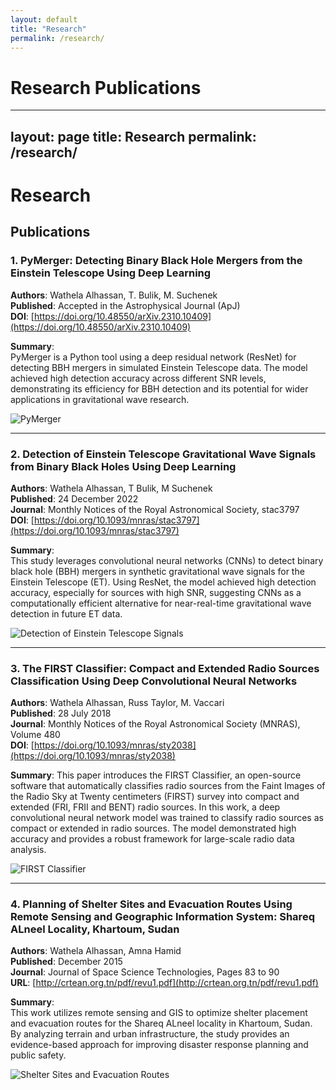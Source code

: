 ```yaml
---
layout: default
title: "Research"
permalink: /research/
---
```


# Research Publications

---
layout: page
title: Research
permalink: /research/
---

# Research

## Publications

### 1. PyMerger: Detecting Binary Black Hole Mergers from the Einstein Telescope Using Deep Learning
**Authors**: Wathela Alhassan, T. Bulik, M. Suchenek  
**Published**: Accepted in the Astrophysical Journal (ApJ)  
**DOI**: [https://doi.org/10.48550/arXiv.2310.10409](https://doi.org/10.48550/arXiv.2310.10409)

**Summary**:  
PyMerger is a Python tool using a deep residual network (ResNet) for detecting BBH mergers in simulated Einstein Telescope data. The model achieved high detection accuracy across different SNR levels, demonstrating its efficiency for BBH detection and its potential for wider applications in gravitational wave research.

![PyMerger](../assets/images/pymerger.png)

---

### 2. Detection of Einstein Telescope Gravitational Wave Signals from Binary Black Holes Using Deep Learning
**Authors**: Wathela Alhassan, T Bulik, M Suchenek  
**Published**: 24 December 2022  
**Journal**: Monthly Notices of the Royal Astronomical Society, stac3797  
**DOI**: [https://doi.org/10.1093/mnras/stac3797](https://doi.org/10.1093/mnras/stac3797)

**Summary**:  
This study leverages convolutional neural networks (CNNs) to detect binary black hole (BBH) mergers in synthetic gravitational wave signals for the Einstein Telescope (ET). Using ResNet, the model achieved high detection accuracy, especially for sources with high SNR, suggesting CNNs as a computationally efficient alternative for near-real-time gravitational wave detection in future ET data.

![Detection of Einstein Telescope Signals](../assets/images/ET1.png)

---

### 3. The FIRST Classifier: Compact and Extended Radio Sources Classification Using Deep Convolutional Neural Networks
**Authors**: Wathela Alhassan, Russ Taylor, M. Vaccari  
**Published**: 28 July 2018  
**Journal**: Monthly Notices of the Royal Astronomical Society (MNRAS), Volume 480  
**DOI**: [https://doi.org/10.1093/mnras/sty2038](https://doi.org/10.1093/mnras/sty2038)

**Summary**:
This paper introduces the FIRST Classifier, an open-source software that automatically classifies radio sources from the Faint Images of the Radio Sky at Twenty centimeters (FIRST) survey into compact and extended (FRI, FRII and BENT) radio sources. In this work, a deep convolutional neural network model was trained to classify radio sources as compact or extended in radio sources. The model demonstrated high accuracy and provides a robust framework for large-scale radio data analysis.

![FIRST Classifier](../assets/images/FIRST.png)

---

### 4. Planning of Shelter Sites and Evacuation Routes Using Remote Sensing and Geographic Information System: Shareq ALneel Locality, Khartoum, Sudan
**Authors**: Wathela Alhassan, Amna Hamid  
**Published**: December 2015  
**Journal**: Journal of Space Science Technologies, Pages 83 to 90  
**URL**: [http://crtean.org.tn/pdf/revu1.pdf](http://crtean.org.tn/pdf/revu1.pdf)

**Summary**:  
This work utilizes remote sensing and GIS to optimize shelter placement and evacuation routes for the Shareq ALneel locality in Khartoum, Sudan. By analyzing terrain and urban infrastructure, the study provides an evidence-based approach for improving disaster response planning and public safety.

![Shelter Sites and Evacuation Routes](../assets/images/shelters.png)

